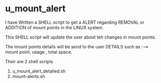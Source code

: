 # u_mount_alert
I have Written a SHELL script to get a ALERT regarding REMOVAL or ADDITION of mount points in the LINUX system.

This SHELL script will update the user about teh changes in mount points.

The mount points details will be send to the user 
DETAILS such as :--> mount point, usage , total space.

Their are 2 shell scripts 
1. u_mount_alert_detailed.sh
2. mount-alerts.sh
